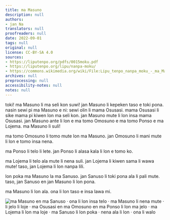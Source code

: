 ```yaml
---
title: ma Masuno
description: null
authors:
- jan Na
translators: null
proofreaders: null
date: 2022-09-01
tags: null
original: null
license: CC-BY-SA 4.0
sources:
- https://liputenpo.org/pdfs/0015moku.pdf
- https://liputenpo.org/lipu/nanpa-moku/
- https://commons.wikimedia.org/wiki/File:Lipu_tenpo_nanpa_moku_-_ma_Masuno.png
archives: null
preprocessing: null
accessibility-notes: null
notes: null
---
```


toki! ma Masuno li ma seli kon suwi! jan Masuno li kepeken taso e toki pona. nasin sewi pi ma Masuno e ni: sewi olin li mama Osusasi. mama Osusasi li sike mama pi kiwen lon ma seli kon. jan Masuno mute li lon insa mama Osusasi. jan Masuno ante li lon e ma tomo Omosuno e ma tomo Ponso e ma Lojema. ma Masuno li suli!

ma tomo Omosuno li tomo mute lon ma Masuno. jan Omosuno li mani mute li lon e tomo insa nena.

ma Ponso li telo li lete. jan Ponso li alasa kala li lon e tomo ko.

ma Lojema li telo ala mute li nena suli. jan Lojema li kiwen sama li wawa mute! taso, jan Lojema li lon nanpa lili.

lon poka ma Masuno la ma Sanuso. jan Sanuso li toki pona ala li pali mute. taso, jan Sanuso en jan Masuno li lon pona.

ma Masuno li lon ala. ona li lon taso e insa lawa mi.

![ma Masuno en ma Sanuso · ona li lon insa telo · ma Masuno li nena mute · li jelo li loje · ma Osusasi en ma Omosuno en ma Ponso li lon ma jelo · ma Lojema li lon ma loje · ma Sanuso li lon poka · nena ala li lon · ona li walo](https://upload.wikimedia.org/wikipedia/commons/7/7d/Lipu_tenpo_nanpa_moku_-_ma_Masuno.png)